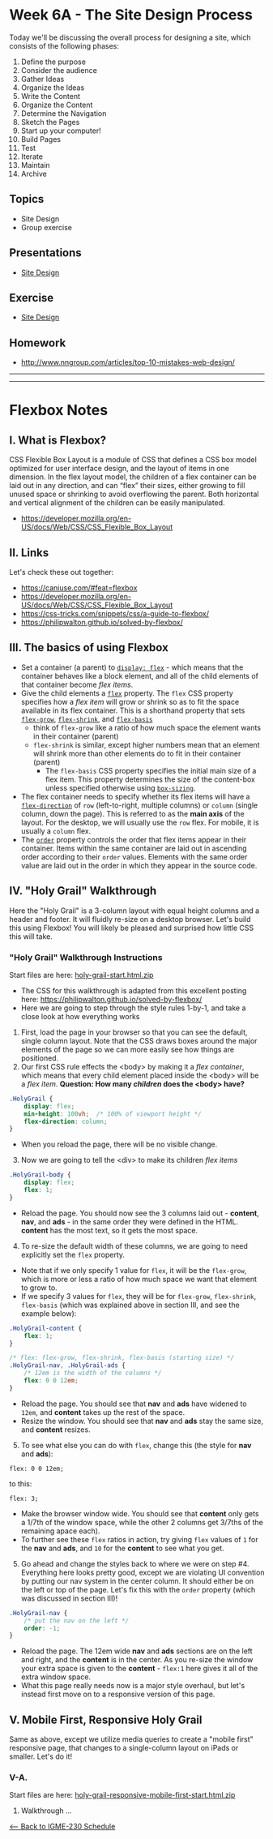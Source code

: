 # Week 6A - The Site Design Process
Today we'll be discussing the overall process for designing a site, which consists of the following phases:
1. Define the purpose
1. Consider the audience
1. Gather Ideas
1. Organize the Ideas
1. Write the Content
1. Organize the Content
1. Determine the Navigation
1. Sketch the Pages
1. Start up your computer!
1. Build Pages
1. Test
1. Iterate
1. Maintain
1. Archive

## Topics
- Site Design
- Group exercise

## Presentations
- [Site Design](../presentations/5A-Design-Process.pdf)

## Exercise
- [Site Design](../exercises/week-5/ICE-Site-Design.docx)

## Homework
- http://www.nngroup.com/articles/top-10-mistakes-web-design/

<hr><hr>

# Flexbox Notes

## I. What is Flexbox?

CSS Flexible Box Layout is a module of CSS that defines a CSS box model optimized for user interface design, and the layout of items in one dimension. In the flex layout model, the children of a flex container can be laid out in any direction, and can “flex” their sizes, either growing to fill unused space or shrinking to avoid overflowing the parent. Both horizontal and vertical alignment of the children can be easily manipulated.

- https://developer.mozilla.org/en-US/docs/Web/CSS/CSS_Flexible_Box_Layout

## II. Links

Let's check these out together:

- https://caniuse.com/#feat=flexbox
- https://developer.mozilla.org/en-US/docs/Web/CSS/CSS_Flexible_Box_Layout
- https://css-tricks.com/snippets/css/a-guide-to-flexbox/
- https://philipwalton.github.io/solved-by-flexbox/


## III. The basics of using Flexbox

- Set a container (a parent) to [`display: flex`]() -  which means that the container behaves like a block element, and all of the child elements of that container become *flex items*. 
- Give the child elements a [`flex`](https://developer.mozilla.org/en-US/docs/Web/CSS/flex) property. The `flex` CSS property specifies how a *flex item* will grow or shrink so as to fit the space available in its flex container. This is a shorthand property that sets [`flex-grow`](https://developer.mozilla.org/en-US/docs/Web/CSS/flex-grow), [`flex-shrink`](https://developer.mozilla.org/en-US/docs/Web/CSS/flex-shrink), and [`flex-basis`](https://developer.mozilla.org/en-US/docs/Web/CSS/flex-basis)
    - think of `flex-grow` like a ratio of how much space the element wants in their container (parent)
    - `flex-shrink` is similar, except higher numbers mean that an element will shrink more than other elements do to fit in their container (parent)
		- The `flex-basis` CSS property specifies the initial main size of a flex item. This property determines the size of the content-box unless specified otherwise using [`box-sizing`](https://developer.mozilla.org/en-US/docs/Web/CSS/box-sizing).
- The flex container needs to specify whether its flex items will have a [`flex-direction`](https://developer.mozilla.org/en-US/docs/Web/CSS/flex-direction) of `row` (left-to-right, multiple columns) or `column` (single column, down the page). This is referred to as the **main axis** of the layout. For the desktop, we will usually use the `row` flex. For mobile, it is usually a `column` flex.
- The [`order`](https://developer.mozilla.org/en-US/docs/Web/CSS/order) property controls the order that flex items appear in their container. Items within the same container are laid out in ascending order according to their `order` values. Elements with the same order value are laid out in the order in which they appear in the source code.

## IV. "Holy Grail" Walkthrough

Here the "Holy Grail" is a 3-column layout with equal height columns and a header and footer. It will fluidly re-size on a desktop browser. Let's build this using Flexbox! You will likely be pleased and surprised how little CSS this will take.

### "Holy Grail" Walkthrough Instructions

Start files are here: [holy-grail-start.html.zip](../other-files/holy-grail-start.html.zip)

- The CSS for this walkthrough is adapted from this excellent posting here: https://philipwalton.github.io/solved-by-flexbox/
- Here we are going to step through the style rules 1-by-1, and take a close look at how everything works

1. First, load the page in your browser so that you can see the default, single column layout. Note that the CSS draws boxes around the major elements of the page so we can more easily see how things are positioned.
2. Our first CSS rule effects the &lt;body> by making it a *flex container*, which means that every child element placed inside the &lt;body> will be a *flex item*. **Question: How many *children* does the &lt;body> have?** 

```css
.HolyGrail {
	display: flex;
	min-height: 100vh;  /* 100% of viewport height */
	flex-direction: column;
}
```

- When you reload the page, there will be no visible change.

3. Now we are going to tell the &lt;div> to make its children *flex items*

```css
.HolyGrail-body {
	display: flex;
	flex: 1; 
}
```

- Reload the page. You should now see the 3 columns laid out - **content**, **nav**, and **ads** - in the same order they were defined in the HTML. **content** has the most text, so it gets the most space.

4. To re-size the default width of these columns, we are going to need explicitly set the `flex` property.
- Note that if we only specify 1 value for `flex`, it will be the `flex-grow`, which is more or less a ratio of how much space we want that element to grow to.
- If we specify 3 values for `flex`, they will be for `flex-grow`, `flex-shrink`, `flex-basis` (which was explained above in section III, and see the example below):

```css
.HolyGrail-content {
	flex: 1;
}

/* flex: flex-grow, flex-shrink, flex-basis (starting size) */
.HolyGrail-nav, .HolyGrail-ads {
	/* 12em is the width of the columns */
	flex: 0 0 12em;
}
```

- Reload the page. You should see that  **nav** and **ads** have widened to `12em`, and **content** takes up the rest of the space.
- Resize the window. You should see that **nav** and **ads** stay the same size, and **content**  resizes.

5. To see what else you can do with `flex`, change this (the style for **nav** and **ads**):

`flex: 0 0 12em;`

to this:

`flex: 3;`

- Make the browser window wide. You should see that **content** only gets a 1/7th of the window space, while the other 2 columns get 3/7ths of the remaining apace each).
- To further see these `flex` ratios in action, try giving `flex` values of `1` for the  **nav** and **ads**, and `10` for the **content** to see what you get.

5. Go ahead and change the styles back to where we were on step #4. Everything here looks pretty good, except we are violating UI convention by putting our nav system in the center column. It should either be on the left or top of the page. Let's fix this with the `order` property (which was discussed in section III)!

```css
.HolyGrail-nav {
	/* put the nav on the left */
	order: -1;
}
```

- Reload the page. The 12em wide **nav** and **ads** sections are on the left and right, and the **content** is in the center. As you re-size the window your extra space is given to the **content** - `flex:1` here gives it all of the extra window space. 
- What this page really needs now is a major style overhaul, but let's instead first move on to a responsive version of this page.



## V. Mobile First, Responsive Holy Grail
Same as above, except we utilize media queries to create a "mobile first" responsive page, that changes to a single-column layout on iPads or smaller. Let's do it!

### V-A. 
Start files are here: [holy-grail-responsive-mobile-first-start.html.zip](../other-files/holy-grail-responsive-mobile-first-start.html.zip)

1. Walkthrough ...

[<-- Back to IGME-230 Schedule](../schedule.md)
